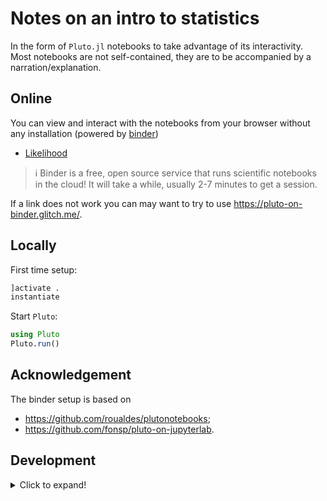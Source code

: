 # Notes on an intro to statistics

In the form of `Pluto.jl` notebooks to take advantage of its interactivity.
Most notebooks are not self-contained, they are to be accompanied by a narration/explanation.

## Online

You can view and interact with the notebooks from your browser without any installation (powered by [binder](https://mybinder.org/))

* [Likelihood](https://mybinder.org/v2/gh/TNO/stats_intro/main?urlpath=pluto/open?path=/home/jovyan/notebooks/likelihood.jl)


> :information_source: Binder is a free, open source service that runs scientific notebooks in the cloud! 
    It will take a while, usually 2-7 minutes to get a session.

If a link does not work you can may want to try to use https://pluto-on-binder.glitch.me/.
## Locally

First time setup:

```julia
]activate .
instantiate
```

Start `Pluto`:

```julia
using Pluto
Pluto.run()
```

## Acknowledgement

The binder setup is based on 
* https://github.com/roualdes/plutonotebooks;
* https://github.com/fonsp/pluto-on-jupyterlab.


## Development

<details>
  <summary>Click to expand!</summary>

### Julia dependencies

* add to `Project.toml`
* list in `create_sysimage.jl`
* (optional) use in `warmup.jl` to pre-compile them

### Changes

Compared to https://github.com/roualdes/plutonotebooks.

* updated to `PackageCompiler.jl` 2.0

</details>